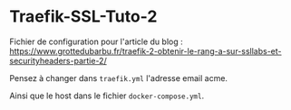# Traefik-SSL-Tuto-2
 
Fichier de configuration pour l'article du blog : https://www.grottedubarbu.fr/traefik-2-obtenir-le-rang-a-sur-ssllabs-et-securityheaders-partie-2/

Pensez à changer dans `traefik.yml` l'adresse email acme.

Ainsi que le host dans le fichier `docker-compose.yml`.

